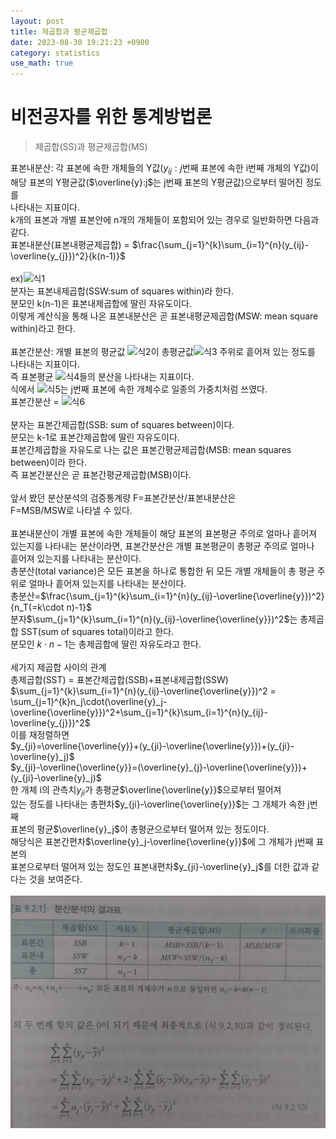 ```yaml
---
layout: post
title: 제곱합과 평균제곱합  
date: 2023-08-30 19:21:23 +0900
category: statistics 
use_math: true
---
```

# 비전공자를 위한 통계방법론  
> 제곱합(SS)과 평균제곱합(MS)    

표본내분산: 각 표본에 속한 개체들의 Y값($y_{ij}:j$번째 표본에 속한 i번째 개체의 Y값)이  
해당 표본의 Y평균값($\overline{y}:j$는 j번째 표본의 Y평균값)으로부터 떨어진 정도를  
나타내는 지표이다.  
k개의 표본과 개별 표본안에 n개의 개체들이 포함되어 있는 경우로 일반화하면 다음과 같다.  
표본내분산(표본내평균제곱합) = $\frac{\sum_{j=1}^{k}\sum_{i=1}^{n}(y_{ij}-\overline{y_{j}})^2}{k(n-1)}$
<br>  
ex)![식1](https://latex.codecogs.com/svg.image?(\frac{\sum_{i=1}^{20}(y_{1i}-\overline{y}1)^2}{20-1}&plus;\frac{\sum_{i=1}^{20}(y_{2i}-\overline{y}2)^2}{20-1}&plus;\frac{\sum_{i=1}^{20}(y_{3i}-\overline{y}3)^2}{20-1}&plus;\frac{\sum_{i=1}^{20}(y_{4i}-\overline{y}_4)^2}{20-1})\div4&space;)  
분자는 표본내제곱합(SSW:sum of squares within)라 한다.  
분모인 k(n-1)은 표본내제곱합에 딸린 자유도이다.  
이렇게 계산식을 통해 나온 표본내분산은 곧 표본내평균제곱합(MSW: mean square within)라고 한다.
<br>  
표본간분산: 개별 표본의 평균값 ![식2](https://latex.codecogs.com/svg.image?\overline{y}_i&space;)이 총평균값![식3](https://latex.codecogs.com/svg.image?\overline{\overline{y}}) 주위로 흩어져 있는 정도를 나타내는 지표이다.  
즉 표본평균 ![식4](https://latex.codecogs.com/svg.image?\overline{y}_j&space;)들의 분산을 나타내는 지표이다.  
식에서 ![식5](https://latex.codecogs.com/svg.image?n_j&space;)는 j번째 표본에 속한 개체수로 일종의 가중치처럼 쓰였다.  
표본간분산 = ![식6](https://latex.codecogs.com/svg.image?\frac{\sum_{j=1}^{k}n_j\cdot(\overline{y}_j-\overline{\overline{y}})^2}{k-1}&space;)
<br>  
분자는 표본간제곱합(SSB: sum of squares between)이다.  
분모는 k-1로 표본간제곱합에 딸린 자유도이다.  
표본간제곱합을 자유도로 나는 값은 표본간평균제곱합(MSB: mean squares between)이라 한다.  
즉 표본간분산은 곧 표본간평균제곱합(MSB)이다.
<br>  
앞서 봤던 분산분석의 검증통계량 F=표본간분산/표본내분산은  
F=MSB/MSW로 나타낼 수 있다.
<br>  
표본내분산이 개별 표본에 속한 개체들이 해당 표본의 표본평균 주의로 얼마나 흩어져  
있는지를 나타내는 분산이라면, 표본간분산은 개별 표본평균이 총평균 주의로 얼마나  
흩어져 있는지를 나타내는 분산이다.  
총분산(total variance)은 모든 표본을 하나로 통합한 뒤 모든 개별 개체들이 총 평균 주위로 얼마나 흩어져 있는지를 나타내는 분산이다.  
총분산=$\frac{\sum_{j=1}^{k}\sum_{i=1}^{n}(y_{ij}-\overline{\overline{y}})^2}{n_T(=k\cdot n)-1}$  
분자$\sum_{j=1}^{k}\sum_{i=1}^{n}(y_{ij}-\overline{\overline{y}})^2$는 총제곱합 SST(sum of squares total)이라고 한다.  
분모인 $k \cdot n-1$는 총제곱합에 딸린 자유도라고 한다.
<br>  
세가지 제곱합 사이의 관계  
총제곱합(SST) = 표본간제곱합(SSB)+표본내제곱합(SSW)  
$\sum_{j=1}^{k}\sum_{i=1}^{n}(y_{ij}-\overline{\overline{y}})^2 =
\sum_{j=1}^{k}n_j\cdot(\overline{y}_j-\overline{\overline{y}})^2+\sum_{j=1}^{k}\sum_{i=1}^{n}(y_{ij}-\overline{y_{j}})^2$  
이를 재정렬하면  
$y_{ji}=\overline{\overline{y}}+(y_{ji}-\overline{\overline{y}})+(y_{ji}-\overline{y}_j)$  
$y_{ji}-\overline{\overline{y}}=(\overline{y}_{j}-\overline{\overline{y}})+(y_{ji}-\overline{y}_j)$  
한 개체 i의 관측치$y_{ji}$가 총평균$\overline{\overline{y}}$으로부터 떨어져  
있는 정도를 나타내는 총편차$y_{ji}-\overline{\overline{y}}$는 그 개체가 속한 j번째  
표본의 평균$\overline{y}_j$이 총평균으로부터 떨어져 있는 정도이다.  
해당식은 표본간편차$\overline{y}_j-\overline{\overline{y}}$에 그 개체가 j번째 표본의  
표본으로부터 떨어져 있는 정도인 표본내편차$y_{ji}-\overline{y}_j$를 더한 값과 같다는 것을 보여준다.
<br>    
![분산분석 결과표](https://github.com/shina1221/shina1221.github.io/blob/main/_posts/%EB%8F%84%EC%84%9C/%EB%B9%84%EC%A0%84%EA%B3%B5%EC%9E%90%EB%A5%BC%20%EC%9C%84%ED%95%9C%20%ED%86%B5%EA%B3%84%EB%B0%A9%EB%B2%95%EB%A1%A0/img/%EB%B6%84%EC%82%B0%EB%B6%84%EC%84%9D%20%EA%B2%B0%EA%B3%BC%ED%91%9C.jpg)  

